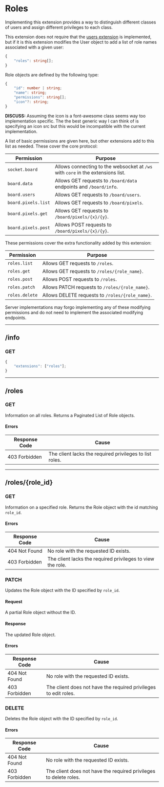 Roles
=====
Implementing this extension provides a way to distinguish different classes of users and assign different privileges to each class.

This extension does not require that the [users extension](./users.md) is implemented, but if it is this extension modifies the User object to add a list of role names associated with a given user:
```typescript
{
	"roles": string[];
}
```

Role objects are defined by the following type:
```typescript
{
	"id": number | string;
	"name": string;
	"permissions": string[];
	"icon"?: string;
}
```

**DISCUSS:** Assuming the icon is a font-awesome class seems way too implementation specific.
The the best generic way I can think of is specifying an icon src but this would be incompatible with the current implementation.

A list of basic permissions are given here, but other extensions add to this list as needed.
These cover the core protocol: 

| Permission          | Purpose                                                                         |
|---------------------|---------------------------------------------------------------------------------|
| `socket.board`      | Allows connecting to the websocket at `/ws` with `core` in the extensions list. |
| `board.data`        | Allows GET requests to `/board/data` endpoints and `/board/info`.               |
| `board.users`       | Allows GET requests to `/board/users`.                                          |
| `board.pixels.list` | Allows GET requests to `/board/pixels`.                                         |
| `board.pixels.get`  | Allows GET requests to `/board/pixels/{x}/{y}`.                                 |
| `board.pixels.post` | Allows POST requests to `/board/pixels/{x}/{y}`.                                |

These permissions cover the extra functionality added by this extension: 

| Permission      | Purpose                                         |
|-----------------|-------------------------------------------------|
| `roles.list`    | Allows GET requests to `/roles`.                |
| `roles.get`     | Allows GET requests to `/roles/{role_name}`.    |
| `roles.post`    | Allows POST requests to `/roles`.               |
| `roles.patch`   | Allows PATCH requests to `/roles/{role_name}`.  |
| `roles.delete`  | Allows DELETE requests to `/roles/{role_name}`. |

Server implementations may forgo implementing any of these modifying permissions and do not need to implement the associated modifying endpoints.

--------------------------------------------------------------------------------

## /info
### GET
```typescript
{
	"extensions": ["roles"];
}
```

--------------------------------------------------------------------------------

## /roles
### GET
Information on all roles.
Returns a Paginated List of Role objects.
#### Errors
| Response Code | Cause                                                   |
|---------------|---------------------------------------------------------|
| 403 Forbidden | The client lacks the required privileges to list roles. |

--------------------------------------------------------------------------------

## /roles/{role_id}
### GET
Information on a specified role.
Returns the Role object with the id matching `role_id`.
#### Errors
| Response Code | Cause                                                      |
|---------------|------------------------------------------------------------|
| 404 Not Found | No role with the requested ID exists.                      |
| 403 Forbidden | The client lacks the required privileges to view the role. |

### PATCH
Updates the Role object with the ID specified by `role_id`.
#### Request
A partial Role object without the ID.
#### Response
The updated Role object.
#### Errors
| Response Code | Cause                                                           |
|---------------|-----------------------------------------------------------------|
| 404 Not Found | No role with the requested ID exists.                           |
| 403 Forbidden | The client does not have the required privileges to edit roles. |

### DELETE
Deletes the Role object with the ID specified by `role_id`.
#### Errors
| Response Code | Cause                                                             |
|---------------|-------------------------------------------------------------------|
| 404 Not Found | No role with the requested ID exists.                             |
| 403 Forbidden | The client does not have the required privileges to delete roles. |